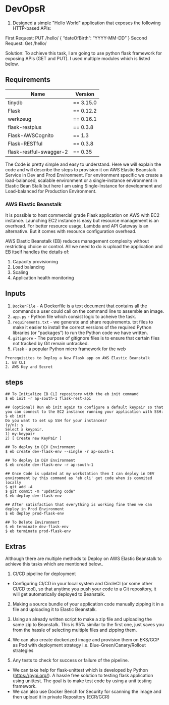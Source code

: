 # DevOpsR


1. Designed a simple "Hello World" application that exposes the following HTTP-based APIs:

First Request: PUT /hello/<username> { “dateOfBirth”: “YYYY-MM-DD” }
Second Request: Get /hello/<username>

Solution: To achieve this task, I am going to use python flask framework for exposing APIs (GET and PUT). I used multiple modules which is listed below.

## Requirements

| Name | Version |
|------|---------|
| tinydb | == 3.15.0 |
| Flask | == 0.12.2 |
| werkzeug | == 0.16.1 |
| flask-restplus | == 0.3.8 |
| Flask-AWSCognito |== 1.3 |
| Flask-RESTful | == 0.3.8 |
| flask-restful-swagger-2 | == 0.35 |

The Code is pretty simple and easy to understand. Here we will explain the code and will describe the steps to provision it on AWS Elastic Beanstalk Service in Dev and Prod Environment. For environment specific we create a load-balanced, scalable environment or a single-instance environment in Elastic Bean Stalk but here I am using Single-Instance for development and Load-balanced for Production Environment.


### AWS Elastic Beanstalk

It is possible to host commercial grade Flask application on AWS with EC2 instance. Launching EC2 instance is easy but resource management is an overhead. For better resource usage, Lambda and API Gateway is an alternative. But it comes with resource configuration overhead.

AWS Elastic Beanstalk (EB) reduces management complexity without restricting choice or control. All we need to do is upload the application and EB itself handles the details of:
1. Capacity provisioning
2. Load balancing
3. Scaling
4. Application health monitoring

## Inputs

1. `DockerFile`         - A Dockerfile is a text document that contains all the commands a user could call on the command line to assemble an image.
2. `app.py`             - Python file which consist logic to acheive the task.
3. `requirements.txt`   - we generate and share requirements. txt files to make it easier to install the correct versions of the required Python libraries (or “packages”) to run the Python code we have written.
4. `gitignore`          - The purpose of gitignore files is to ensure that certain files not tracked by Git remain untracked.
5. `Flask`              - a popular Python micro framework for the web

```
Prerequisites to Deploy a New Flask app on AWS Elastic Beanstalk
1. EB CLI
2. AWS Key and Secret
```

## steps
```
## To Initialize EB CLI repository with the eb init command
$ eb init -r ap-south-1 flask-rest-api

## (optional) Run eb init again to configure a default keypair so that you can connect to the EC2 instance running your application with SSH:
$ eb init
Do you want to set up SSH for your instances?
(y/n): y
Select a keypair.
1) my-keypair
2) [ Create new KeyPair ]

## To deploy in DEV Environment
$ eb create dev-flask-env --single -r ap-south-1

## To deploy in DEV Environment
$ eb create dev-flask-env -r ap-south-1

## Once Code is updated at my workstation then I can deploy in DEV environment by this command as 'eb cli' get code when is commited locally
$ git add -A
$ git commit -m "updating code"
$ eb deploy dev-flask-env

## After satisfaction that everything is working fine then we can deploy in Prod Environment
$ eb deploy prod-flask-env

## To Delete Environment
$ eb terminate dev-flask-env
$ eb terminate prod-flask-env
```

## Extras

Although there are multiple methods to Deploy on AWS Elastic Beanstalk to achieve this tasks which are mentioned below..

1. CI/CD pipeline for deployment
- Configuring CI/CD in your local system and CircleCI (or some other CI/CD tool), so that anytime you push your code to a Git repository, it will get automatically deployed to Beanstalk.

2. Making a source bundle of your application code manually zipping it in a file and uploading it to Elastic Beanstalk.

3. Using an already written script to make a zip file and uploading the same zip to Beanstalk. This is 95% similar to the first one, just saves you from the hassle of selecting multiple files and zipping them.

4. We can also create dockerized image and provision them on EKS/GCP as Pod with deployment strategy i.e. Blue-Green/Canary/Rollout strategies 

5. Any tests to check for success or failure of the pipeline.
- We can take help for flask-unittest which is developed by Python (https://pypi.org/). A hassle free solution to testing flask application using unittest. The goal is to make test code by using a unit testing framework.
- We can also use Docker Bench for Security for scanning the image and then upload it in private Repository (ECR/GCR)
